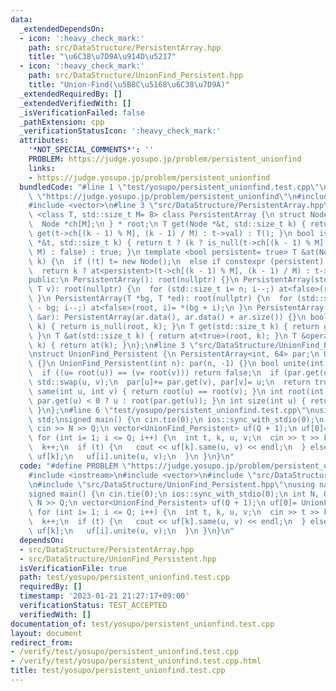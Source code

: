 ```yaml
---
data:
  _extendedDependsOn:
  - icon: ':heavy_check_mark:'
    path: src/DataStructure/PersistentArray.hpp
    title: "\u6C38\u7D9A\u914D\u5217"
  - icon: ':heavy_check_mark:'
    path: src/DataStructure/UnionFind_Persistent.hpp
    title: "Union-Find(\u5B8C\u5168\u6C38\u7D9A)"
  _extendedRequiredBy: []
  _extendedVerifiedWith: []
  _isVerificationFailed: false
  _pathExtension: cpp
  _verificationStatusIcon: ':heavy_check_mark:'
  attributes:
    '*NOT_SPECIAL_COMMENTS*': ''
    PROBLEM: https://judge.yosupo.jp/problem/persistent_unionfind
    links:
    - https://judge.yosupo.jp/problem/persistent_unionfind
  bundledCode: "#line 1 \"test/yosupo/persistent_unionfind.test.cpp\"\n#define PROBLEM\
    \ \"https://judge.yosupo.jp/problem/persistent_unionfind\"\n#include <iostream>\n\
    #include <vector>\n#line 3 \"src/DataStructure/PersistentArray.hpp\"\ntemplate\
    \ <class T, std::size_t M= 8> class PersistentArray {\n struct Node {\n  T val;\n\
    \  Node *ch[M];\n } * root;\n T get(Node *&t, std::size_t k) { return t ? (k ?\
    \ get(t->ch[(k - 1) % M], (k - 1) / M) : t->val) : T(); }\n bool is_null(Node\
    \ *&t, std::size_t k) { return t ? (k ? is_null(t->ch[(k - 1) % M], (k - 1) /\
    \ M) : false) : true; }\n template <bool persistent= true> T &at(Node *&t, std::size_t\
    \ k) {\n  if (!t) t= new Node();\n  else if constexpr (persistent) t= new Node(*t);\n\
    \  return k ? at<persistent>(t->ch[(k - 1) % M], (k - 1) / M) : t->val;\n }\n\
    public:\n PersistentArray(): root(nullptr) {}\n PersistentArray(std::size_t n,\
    \ T v): root(nullptr) {\n  for (std::size_t i= n; i--;) at<false>(root, i)= v;\n\
    \ }\n PersistentArray(T *bg, T *ed): root(nullptr) {\n  for (std::size_t i= ed\
    \ - bg; i--;) at<false>(root, i)= *(bg + i);\n }\n PersistentArray(const std::vector<T>\
    \ &ar): PersistentArray(ar.data(), ar.data() + ar.size()) {}\n bool is_null(std::size_t\
    \ k) { return is_null(root, k); }\n T get(std::size_t k) { return get(root, k);\
    \ }\n T &at(std::size_t k) { return at<true>(root, k); }\n T &operator[](std::size_t\
    \ k) { return at(k); }\n};\n#line 3 \"src/DataStructure/UnionFind_Persistent.hpp\"\
    \nstruct UnionFind_Persistent {\n PersistentArray<int, 64> par;\n UnionFind_Persistent()\
    \ {}\n UnionFind_Persistent(int n): par(n, -1) {}\n bool unite(int u, int v) {\n\
    \  if ((u= root(u)) == (v= root(v))) return false;\n  if (par.get(u) > par.get(v))\
    \ std::swap(u, v);\n  par[u]+= par.get(v), par[v]= u;\n  return true;\n }\n bool\
    \ same(int u, int v) { return root(u) == root(v); }\n int root(int u) { return\
    \ par.get(u) < 0 ? u : root(par.get(u)); }\n int size(int u) { return -par.get(root(u));\
    \ }\n};\n#line 6 \"test/yosupo/persistent_unionfind.test.cpp\"\nusing namespace\
    \ std;\nsigned main() {\n cin.tie(0);\n ios::sync_with_stdio(0);\n int N, Q;\n\
    \ cin >> N >> Q;\n vector<UnionFind_Persistent> uf(Q + 1);\n uf[0]= UnionFind_Persistent(N);\n\
    \ for (int i= 1; i <= Q; i++) {\n  int t, k, u, v;\n  cin >> t >> k >> u >> v;\n\
    \  k++;\n  if (t) {\n   cout << uf[k].same(u, v) << endl;\n  } else {\n   uf[i]=\
    \ uf[k];\n   uf[i].unite(u, v);\n  }\n }\n}\n"
  code: "#define PROBLEM \"https://judge.yosupo.jp/problem/persistent_unionfind\"\n\
    #include <iostream>\n#include <vector>\n#include \"src/DataStructure/PersistentArray.hpp\"\
    \n#include \"src/DataStructure/UnionFind_Persistent.hpp\"\nusing namespace std;\n\
    signed main() {\n cin.tie(0);\n ios::sync_with_stdio(0);\n int N, Q;\n cin >>\
    \ N >> Q;\n vector<UnionFind_Persistent> uf(Q + 1);\n uf[0]= UnionFind_Persistent(N);\n\
    \ for (int i= 1; i <= Q; i++) {\n  int t, k, u, v;\n  cin >> t >> k >> u >> v;\n\
    \  k++;\n  if (t) {\n   cout << uf[k].same(u, v) << endl;\n  } else {\n   uf[i]=\
    \ uf[k];\n   uf[i].unite(u, v);\n  }\n }\n}\n"
  dependsOn:
  - src/DataStructure/PersistentArray.hpp
  - src/DataStructure/UnionFind_Persistent.hpp
  isVerificationFile: true
  path: test/yosupo/persistent_unionfind.test.cpp
  requiredBy: []
  timestamp: '2023-01-21 21:27:17+09:00'
  verificationStatus: TEST_ACCEPTED
  verifiedWith: []
documentation_of: test/yosupo/persistent_unionfind.test.cpp
layout: document
redirect_from:
- /verify/test/yosupo/persistent_unionfind.test.cpp
- /verify/test/yosupo/persistent_unionfind.test.cpp.html
title: test/yosupo/persistent_unionfind.test.cpp
---
```

